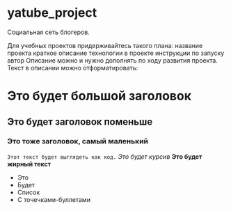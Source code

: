 # yatube_project
Социальная сеть блогеров.

Для учебных проектов придерживайтесь такого плана:
название проекта
краткое описание
технологии в проекте
инструкции по запуску
автор
Описание можно и нужно дополнять по ходу развития проекта.
Текст в описании можно отформатировать: 
# Это будет большой заголовок
## Это будет заголовок поменьше
### Это тоже заголовок, самый маленький
``` Этот текст будет выглядеть как код. ```
*Это будет курсив*
**Это будет жирный текст**
- Это
- Будет
- Список
- С точечками-буллетами 